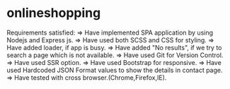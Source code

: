 # onlineshopping

Requirements satisfied:
=> Have implemented SPA application by using Nodejs and Express js.
=> Have used both SCSS and CSS for styling.
=> Have added loader, if app is busy.
=> Have added "No results", if we try to search a page which is not available.
=> Have used Git for Version Control.
=> Have used SSR option.
=> Have used Bootstrap for responsive.
=> Have used Hardcoded JSON Format values to show the details in contact page.
=> Have tested with cross browser.(Chrome,Firefox,IE).



